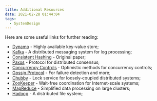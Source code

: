 ```yaml
---
title: Additional Resources
date: 2021-02-28 01:44:04
tags:
  - SystemDesign
---
```

Here are some useful links for further reading:
- [Dynamo](https://www.allthingsdistributed.com/files/amazon-dynamo-sosp2007.pdf) - Highly available key-value store;
- [Kafka](http://notes.stephenholiday.com/Kafka.pdf) - A distributed messaging system for log processing;
- [Consistent Hashing](https://www.akamai.com/es/es/multimedia/documents/technical-publication/consistent-hashing-and-random-trees-distributed-caching-protocols-for-relieving-hot-spots-on-the-world-wide-web-technical-publication.pdf) - Original paper;
- [Paxos](https://www.microsoft.com/en-us/research/uploads/prod/2016/12/paxos-simple-Copy.pdf) - Protocol for distributed consensus;
- [Concurrency Controls](http://sites.fas.harvard.edu/~cs265/papers/kung-1981.pdf) - 
Optimistic methods for concurrency controls;
- [Gossip Protocol](http://highscalability.com/blog/2011/11/14/using-gossip-protocols-for-failure-detection-monitoring-mess.html) - For failure detection and more;
- [Chubby](http://static.googleusercontent.com/media/research.google.com/en/us/archive/chubby-osdi06.pdf) - Lock service for loosely-coupled distributed systems;
- [ZooKeeper](https://www.usenix.org/legacy/event/usenix10/tech/full_papers/Hunt.pdf) - Wait-free coordination for Internet-scale systems;
- [MapReduce](https://static.googleusercontent.com/media/research.google.com/en//archive/mapreduce-osdi04.pdf) - Simplified data processing on large clusters;
- [Hadoop](https://storageconference.us/2010/Papers/MSST/Shvachko.pdf) - A distributed file system;
